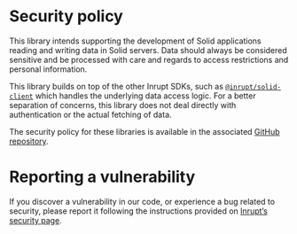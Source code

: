 # Security policy

This library intends supporting the development of Solid applications reading and
writing data in Solid servers. Data should always be considered sensitive and
be processed with care and regards to access restrictions and personal information.

This library builds on top of the other Inrupt SDKs, such as 
[`@inrupt/solid-client`](https://github.com/inrupt/solid-client-js) which handles the underlying data access logic. For a better separation of concerns, this library does not deal directly with
authentication or the actual fetching of data. 

The security policy for these libraries is available in the associated [GitHub repository](https://github.com/inrupt/solid-ui-react/blob/main/SECURITY.md).

# Reporting a vulnerability

If you discover a vulnerability in our code, or experience a bug related to security,
please report it following the instructions provided on [Inrupt’s security page](https://inrupt.com/security/).
